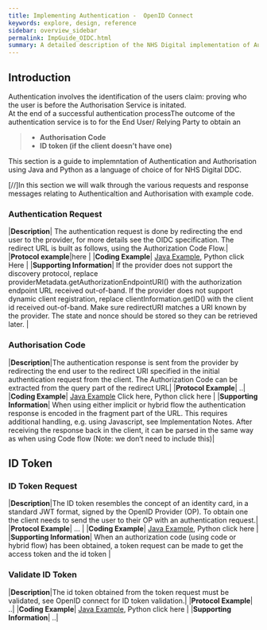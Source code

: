 ```yaml
---
title: Implementing Authentication -  OpenID Connect
keywords: explore, design, reference
sidebar: overview_sidebar
permalink: ImpGuide_OIDC.html
summary: A detailed description of the NHS Digital implementation of Authentication OpenID Connect.
---
```


## Introduction

Authentication involves the identification of the users claim: proving who the user is before the Authorisation Service is initated.  
At the end of a successful authentication processThe outcome of the authentication service is to for the End User/ Relying Party to obtain an
> * **Authorisation Code**
> * **ID token (if the client doesn’t have one)**
  
This section is a guide to implemntation of Authentication and Authorisation using Java and Python as a language of choice of for NHS Digital DDC.

[//]In this section we will walk through the various requests and response messages relating to Authenticaltion and Authorisation with example code.


### Authentication Request

|**Description**| The authentication request is done by redirecting the end user to the provider, for more details see the OIDC specification. The redirect URL is built as follows, using the Authorization Code Flow.| 
|**Protocol example**|here |
|**Coding Example**|  [Java Example](ImpGuide_AuthReq_Java.html), Python click Here |
|**Supporting Information**| If the provider does not support the discovery protocol, replace providerMetadata.getAuthorizationEndpointURI() with the authorization endpoint URL received out-of-band.	If the provider does not support dynamic client registration, replace clientInformation.getID() with the client id received out-of-band. Make sure redirectURI matches a URI known by the provider. The state and nonce should be stored so they can be retrieved later. |

### Authorisation Code

|**Description**|The authentication response is sent from the provider by redirecting the end user to the redirect URI specified in the initial authentication request from the client. The Authorization Code can be extracted from the query part of the redirect URL|
|**Protocol Example**| ..|
|**Coding Example**| [Java Example](ImpGuide_AuthCode_Java.html) Click here,  Python click here |
|**Supporting Information**| When using either implicit or hybrid flow the authentication response is encoded in the fragment part of the URL. This requires additional handling, e.g. using Javascript, see Implementation Notes. After receiving the response back in the client, it can be parsed in the same way as when using Code flow (Note: we don’t need to include this)|


## ID Token

### ID Token Request

|**Description**|The ID token resembles the concept of an identity card, in a standard JWT format, signed by the OpenID Provider (OP). To obtain one the client needs to send the user to their OP with an authentication request.|
|**Protocol Example**| ... |
|**Coding Example**| [Java Example](ImpGuide_IDTOkenReq_Java.html), Python click here |
|**Supporting Information**| When an authorization code (using code or hybrid flow) has been obtained, a token request can be made to get the access token and the id token  |

### Validate ID Token

|**Description**|The id token obtained from the token request must be validated, see  OpenID connect for ID token validation.|
|**Protocol Example**| ..|
|**Coding Example**| [Java Example](ImpGuide_Val_IDToken_Java.html),  Python click here |
|**Supporting Information**| ..|

